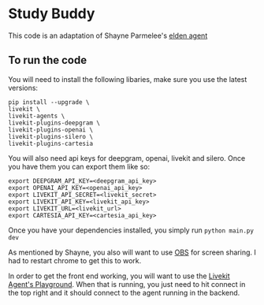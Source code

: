 # Study Buddy
This code is an adaptation of Shayne Parmelee's [elden agent](https://github.com/ShayneP/elden-agent)

## To run the code
You will need to install the following libaries, make sure you use the latest versions:
```
pip install --upgrade \
livekit \
livekit-agents \
livekit-plugins-deepgram \
livekit-plugins-openai \
livekit-plugins-silero \
livekit-plugins-cartesia
```

You will also need api keys for deepgram, openai, livekit and silero. Once you have them you can export them like so:
```
export DEEPGRAM_API_KEY=<deepgram_api_key>
export OPENAI_API_KEY=<openai_api_key>
export LIVEKIT_API_SECRET=<livekit_secret>
export LIVEKIT_API_KEY=<livekit_api_key>  
export LIVEKIT_URL=<livekit_url>
export CARTESIA_API_KEY=<cartesia_api_key>
```

Once you have your dependencies installed, you simply run `python main.py dev`

As mentioned by Shayne, you also will want to use [OBS](https://obsproject.com/kb/virtual-camera-guide) for screen sharing. I had to restart chrome to get this to work. 

In order to get the front end working, you will want to use the [Livekit Agent's Playground](https://docs.livekit.io/agents/playground/). When that is running, you just need to hit connect in the top right and it should connect to the agent running in the backend.
